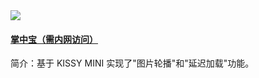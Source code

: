 <div class="row">
    <div class="col-md-4 ">
        <div class="thumbnail">
            <a href="http://groups.demo.taobao.net/tb/o2o/demo/weishop/fujin/brand.php" target="_blank">
                <img src="http://gtms01.alicdn.com/tps/i1/T1eo9eFtxXXXbkTzZa-174-174.png" />
            </a>
            <div class="caption">
                <h4 class="title">
                <a href="http://groups.demo.taobao.net/tb/o2o/demo/weishop/fujin/brand.php" target="_blank"> 掌中宝（需内网访问） </a>
                </h4>
                <p>简介：基于 KISSY MINI 实现了"图片轮播"和"延迟加载"功能。</p>
            </div>
        </div>
    </div>
</div>